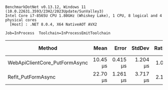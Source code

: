 ```

BenchmarkDotNet v0.13.12, Windows 11 (10.0.22631.3593/23H2/2023Update/SunValley3)
Intel Core i7-8565U CPU 1.80GHz (Whiskey Lake), 1 CPU, 8 logical and 4 physical cores
  [Host] : .NET 8.0.4, X64 NativeAOT AVX2

Job=InProcess  Toolchain=InProcessEmitToolchain  

```
| Method                        | Mean     | Error    | StdDev   | Ratio | RatioSD | Gen0   | Allocated | Alloc Ratio |
|------------------------------ |---------:|---------:|---------:|------:|--------:|-------:|----------:|------------:|
| WebApiClientCore_PutFormAsync | 10.45 μs | 0.415 μs | 1.204 μs |  1.00 |    0.00 | 1.2207 |      5 KB |        1.00 |
| Refit_PutFormAsync            | 22.70 μs | 1.261 μs | 3.717 μs |  2.19 |    0.33 | 1.6785 |   6.89 KB |        1.38 |
